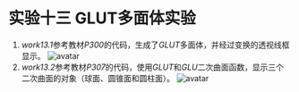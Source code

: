 # 实验十三 GLUT多面体实验
1. *work13.1*参考教材*P300*的代码，生成了*GLUT*多面体，并经过变换的透视线框显示。
![avatar](/images/work13.1.png)
2. *work13.2*参考教材*P307*的代码，使用*GLUT*和*GLU*二次曲面函数，显示三个二次曲面的对象（球面、圆锥面和圆柱面）。
![avatar](/images/work13.2.png)